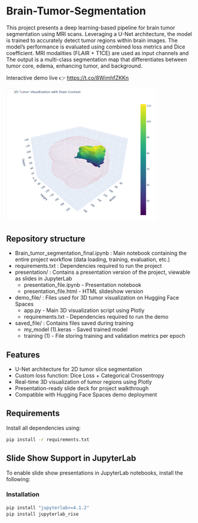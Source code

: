 # Brain-Tumor-Segmentation

This project presents a deep learning-based pipeline for brain tumor segmentation using MRI scans. Leveraging a U-Net architecture, the model is trained to accurately detect tumor regions within brain images. The model’s performance is evaluated using combined loss metrics and Dice coefficient. MRI modalities (FLAIR + T1CE) are used as input channels and The output is a multi-class segmentation map that differentiates between tumor core, edema, enhancing tumor, and background.


Interactive demo live 👉 https://t.co/8WimhfZKKn

<p align="left"> <img src="images/GrdyWe8XAAAfHaK.png" width="400">

## Repository structure

* Brain_tumor_segmentation_final.ipynb : Main notebook containing the entire project workflow (data loading, training, evaluation, etc.)
* requirements.txt : Dependencies required to run the project
* presentation/ : Contains a presentation version of the project, viewable as slides in JupyterLab
  * presentation_file.ipynb - Presentation notebook
  * presentation_file.html - HTML slideshow version
* demo_file/ : Files used for 3D tumor visualization on Hugging Face Spaces 
  * app.py - Main 3D visualization script using Plotly
  * requirements.txt - Dependencies required to run the demo
* saved_file/ : Contains files saved during training 
  * my_model (1).keras - Saved trained model
  * training (1) - File storing training and validation metrics per epoch
 
## Features

- U-Net architecture for 2D tumor slice segmentation
- Custom loss function: Dice Loss + Categorical Crossentropy
- Real-time 3D visualization of tumor regions using Plotly
- Presentation-ready slide deck for project walkthrough
- Compatible with Hugging Face Spaces demo deployment

## Requirements

Install all dependencies using:

```bash
pip install -r requirements.txt
```

## Slide Show Support in JupyterLab

To enable slide show presentations in JupyterLab notebooks, install the following:

### Installation

```bash
pip install "jupyterlab>=4.1.2"
pip install jupyterlab_rise
```
